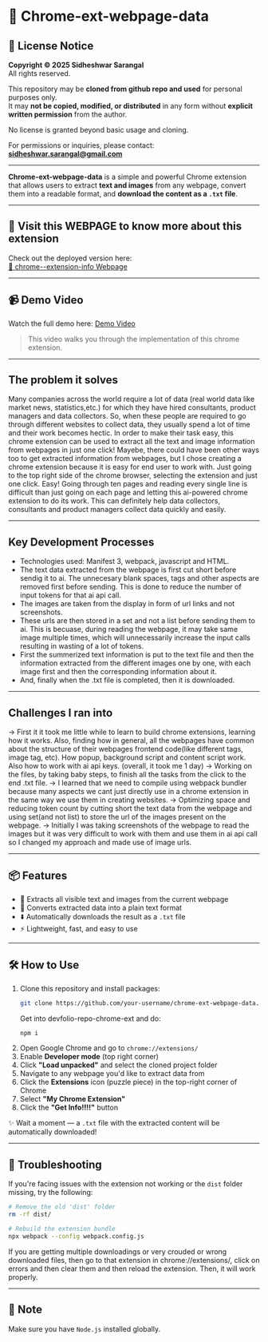 # 🚀 Chrome-ext-webpage-data

## 📄 License Notice

**Copyright © 2025 Sidheshwar Sarangal**  
All rights reserved.

This repository may be **cloned from github repo and used** for personal purposes only.  
It may **not be copied, modified, or distributed** in any form without **explicit written permission** from the author.

No license is granted beyond basic usage and cloning.

For permissions or inquiries, please contact: **sidheshwar.sarangal@gmail.com**

---

**Chrome-ext-webpage-data** is a simple and powerful Chrome extension that allows users to extract **text and images** from any webpage, convert them into a readable format, and **download the content as a `.txt` file**.

---

## 🔗 Visit this WEBPAGE to know more about this extension

Check out the deployed version here:  
[🚀 chrome--extension-info Webpage](https://sidheshwarsarangal.github.io/ext-info-new/)

---

## 📹 Demo Video

Watch the full demo here: [Demo Video](https://drive.google.com/file/d/1f2CwP2pccsIQBOZEgyDaVbZBqgbGYzej/view?usp=sharing)

> This video walks you through the implementation of this chrome extension.

---

## The problem it solves

Many companies across the world require a lot of data (real world data like market news, statistics,etc.) for which they have hired consultants, product managers and data collectors. So, when these people are required to go through different websites to collect data, they usually spend a lot of time and their work becomes hectic. In order to make their task easy, this chrome extension can be used to extract all the text and image information from webpages in just one click!
Mayebe, there could have been other ways too to get extracted information from webpages, but I chose creating a chrome extension because it is easy for end user to work with. Just going to the top right side of the chrome browser, selecting the extension and just one click. Easy!
Going through ten pages and reading every single line is difficult than just going on each page and letting this ai-powered chrome extension to do its work. This can definitely help data collectors, consultants and product managers collect data quickly and easily.

---

## Key Development Processes
- Technologies used: Manifest 3, webpack, javascript and HTML.
- The text data extracted from the webpage is first cut short before sendig it to ai. The unnecesary blank spaces, tags and other aspects are removed first before sending. This is done to reduce the number of input tokens for that ai api call.
- The images are taken from the display in form of url links and not screenshots.
- These urls are then stored in a set and not a list before sending them to ai. This is becuase, during reading the webpage, it may take same image multiple times, which will unnecessarily increase the input calls resulting in wasting of a lot of tokens.
- First the summerized text information is put to the text file and then the information extracted from the different images one by one, with each image first and then the corresponding information about it.
- And, finally when the .txt file is completed, then it is downloaded.

---

## Challenges I ran into

-> First it it took me little while to learn to build chrome extensions, learning how it works. Also, finding how in general, all the webpages have common about the structure of their webpages frontend code(like different tags, image tag, etc). How popup, background script and content script work. Also how to work with ai api keys. (overall, it took me 1 day)
-> Working on the files, by taking baby steps, to finish all the tasks from the click to the end .txt file.
-> I learned that we need to compile using webpack bundler because many aspects we cant just directly use in a chrome extension in the same way we use them in creating websites.
-> Optimizing space and reducing token count by cutting short the text data from the webpage and using set(and not list) to store the url of the images present on the webpage.
-> Initially I was taking screenshots of the webpage to read the images but it was very difficult to work with them and use them in ai api call so I changed my approach and made use of image urls.

---

## 📦 Features

- 📝 Extracts all visible text and images from the current webpage  
- 📁 Converts extracted data into a plain text format  
- ⬇️ Automatically downloads the result as a `.txt` file  
- ⚡️ Lightweight, fast, and easy to use

---

## 🛠️ How to Use

1. Clone this repository and install packages:
   ```bash
   git clone https://github.com/your-username/chrome-ext-webpage-data.git
   ```
   Get into devfolio-repo-chrome-ext and do:
   ```bash
   npm i
   ```
2. Open Google Chrome and go to `chrome://extensions/`
3. Enable **Developer mode** (top right corner)
4. Click **"Load unpacked"** and select the cloned project folder
5. Navigate to any webpage you'd like to extract data from
6. Click the **Extensions** icon (puzzle piece) in the top-right corner of Chrome
7. Select **"My Chrome Extension"**
8. Click the **"Get Info!!!!"** button

✨ Wait a moment — a `.txt` file with the extracted content will be automatically downloaded!

---

## 🧹 Troubleshooting

If you're facing issues with the extension not working or the `dist` folder missing, try the following:

```bash
# Remove the old 'dist' folder
rm -rf dist/

# Rebuild the extension bundle
npx webpack --config webpack.config.js
```
If you are getting multiple downloadings or very crouded or wrong downloaded files, then go to that extension in chrome://extensions/, click on errors and then clear them and then reload the extension. Then, it will work properly.

---

## 📌 Note

Make sure you have `Node.js` installed globally.
